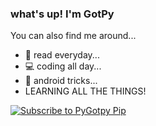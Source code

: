 ### what's up! I'm GotPy

You can also find me around...

 - 📖 read everyday...
 - 💻 coding all day...
 - 📱 android tricks...
 - LEARNING ALL THE THINGS!
 
[![Subscribe to PyGotpy Pip](https://img.shields.io/badge/youtube-PyGotpy%20Pip-red)](https://www.youtube.com/channel/UCK1xhWxTm_5D4zxAu8CorUw?view_as=subscriber)
